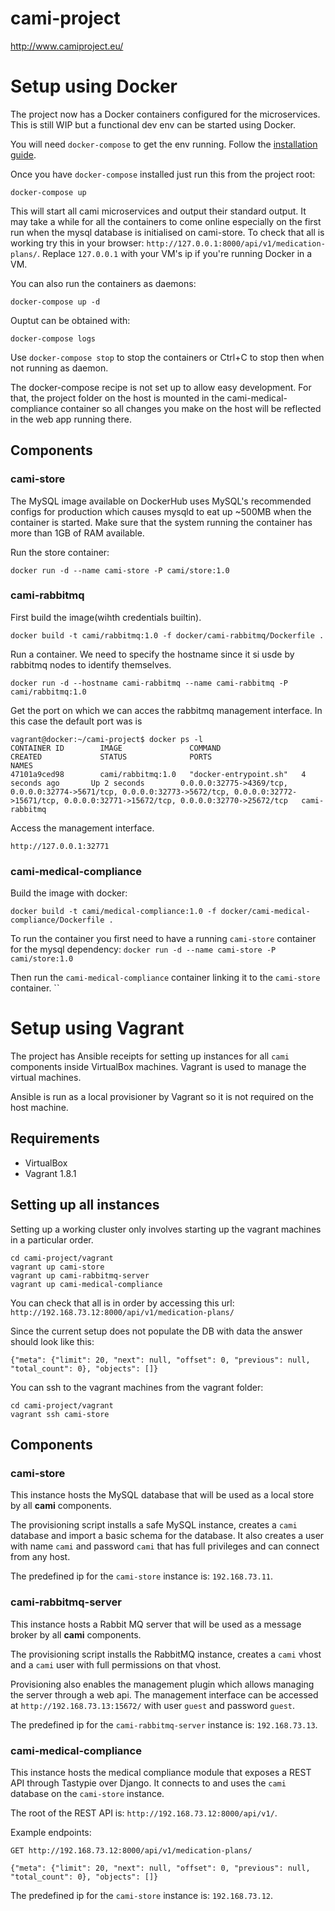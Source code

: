 # cami-project
http://www.camiproject.eu/

# Setup using Docker

The project now has a Docker containers configured for the microservices. This is still WIP but a functional dev env can be started using Docker.

You will need `docker-compose` to get the env running. Follow the [installation guide](https://docs.docker.com/compose/install/).

Once you have `docker-compose` installed just run this from the project root:
```
docker-compose up
```
This will start all cami microservices and output their standard output. It may take a while for all the containers to come online especially on the first run when the mysql database is initialised on cami-store. To check that all is working try this in your browser: `http://127.0.0.1:8000/api/v1/medication-plans/`. Replace `127.0.0.1` with your VM's ip if you're running Docker in a VM.

You can also run the containers as daemons:
```
docker-compose up -d
```
Ouptut can be obtained with:
```
docker-compose logs
```

Use `docker-compose stop` to stop the containers or Ctrl+C to stop then when not running as daemon.

The docker-compose recipe is not set up to allow easy development. For that, the project folder on the host is mounted in the cami-medical-compliance container so all changes you make on the host will be reflected in the web app running there.

## Components

### cami-store
The MySQL image available on DockerHub uses MySQL's recommended configs for production which causes mysqld to eat up ~500MB when the container is started. Make sure that the system running the container has more than 1GB of RAM available.

Run the store container:
```
docker run -d --name cami-store -P cami/store:1.0
```

### cami-rabbitmq
First build the image(wihth credentials builtin).
```
docker build -t cami/rabbitmq:1.0 -f docker/cami-rabbitmq/Dockerfile .
```

Run a container. We need to specify the hostname since it si usde by rabbitmq
nodes to identify themselves.
```
docker run -d --hostname cami-rabbitmq --name cami-rabbitmq -P cami/rabbitmq:1.0
```

Get the port on which we can acces the rabbitmq management interface. In this
 case the default port was is
```
vagrant@docker:~/cami-project$ docker ps -l
CONTAINER ID        IMAGE               COMMAND                  CREATED             STATUS              PORTS                                                                                                                                                     NAMES
47101a9ced98        cami/rabbitmq:1.0   "docker-entrypoint.sh"   4 seconds ago       Up 2 seconds        0.0.0.0:32775->4369/tcp, 0.0.0.0:32774->5671/tcp, 0.0.0.0:32773->5672/tcp, 0.0.0.0:32772->15671/tcp, 0.0.0.0:32771->15672/tcp, 0.0.0.0:32770->25672/tcp   cami-rabbitmq
```

Access the management interface.
```
http://127.0.0.1:32771
```

### cami-medical-compliance
Build the image with docker:
```
docker build -t cami/medical-compliance:1.0 -f docker/cami-medical-compliance/Dockerfile .
```

To run the container you first need to have a running `cami-store` container for the mysql dependency:
`docker run -d --name cami-store -P cami/store:1.0`

Then run the `cami-medical-compliance` container linking it to the `cami-store` container.
``

# Setup using Vagrant

The project has Ansible receipts for setting up instances for all `cami` components inside
VirtualBox machines. Vagrant is used to manage the virtual machines.

Ansible is run as a local provisioner by Vagrant so it is not required on the host machine.

## Requirements

- VirtualBox
- Vagrant 1.8.1

## Setting up all instances
Setting up a working cluster only involves starting up the vagrant machines in a particular order.

```
cd cami-project/vagrant
vagrant up cami-store
vagrant up cami-rabbitmq-server
vagrant up cami-medical-compliance
```
You can check that all is in order by accessing this url: `http://192.168.73.12:8000/api/v1/medication-plans/`

Since the current setup does not populate the DB with data the answer should look like this:
```
{"meta": {"limit": 20, "next": null, "offset": 0, "previous": null, "total_count": 0}, "objects": []}
```

You can ssh to the vagrant machines from the vagrant folder:
```
cd cami-project/vagrant
vagrant ssh cami-store
```

## Components

### cami-store

This instance hosts the MySQL database that will be used as a local store by all **cami**
components.

The provisioning script installs a safe MySQL instance, creates a `cami` database and import a
basic schema for the database. It also creates a user with name `cami` and password `cami` that
has full privileges and can connect from any host.

The predefined ip for the `cami-store` instance is: `192.168.73.11`.

### cami-rabbitmq-server

This instance hosts a Rabbit MQ server that will be used as a message broker by all **cami**
components.

The provisioning script installs the RabbitMQ instance, creates a `cami` vhost and a `cami` user
with full permissions on that vhost.

Provisioning also enables the management plugin which allows managing the server through a web api.
The management interface can be accessed at `http://192.168.73.13:15672/` with user `guest` and
password `guest`.

The predefined ip for the `cami-rabbitmq-server` instance is: `192.168.73.13`.

### cami-medical-compliance

This instance hosts the medical compliance module that exposes a REST API through Tastypie over
Django. It connects to and uses the `cami` database on the `cami-store` instance.

The root of the REST API is: `http://192.168.73.12:8000/api/v1/`.

Example endpoints:
```
GET http://192.168.73.12:8000/api/v1/medication-plans/

{"meta": {"limit": 20, "next": null, "offset": 0, "previous": null, "total_count": 0}, "objects": []}

```

The predefined ip for the `cami-store` instance is: `192.168.73.12`.
